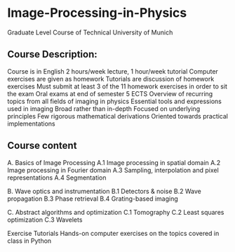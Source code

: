 # Image-Processing-in-Physics

Graduate Level Course of Technical University of Munich

## Course Description:

Course is in English
2 hours/week lecture, 1 hour/week tutorial
Computer exercises are given as homework
Tutorials are discussion of homework exercises
Must submit at least 3 of the 11 homework exercises in order to sit the exam
Oral exams at end of semester
5 ECTS
Overview of recurring topics from all fields of imaging in physics
Essential tools and expressions used in imaging
Broad rather than in-depth
Focused on underlying principles
Few rigorous mathematical derivations
Oriented towards practical implementations

## Course content
A. Basics of Image Processing
A.1 Image processing in spatial domain
A.2 Image processing in Fourier domain
A.3 Sampling, interpolation and pixel representations
A.4 Segmentation

B.	Wave	optics	and	instrumentation
B.1	Detectors	&	noise
B.2	Wave	propagation
B.3	Phase	retrieval
B.4	Grating-based	imaging

C.	Abstract	algorithms	and	optimization
C.1	Tomography
C.2	Least	squares	optimization
C.3	Wavelets

Exercise Tutorials
Hands-on computer exercises on the topics covered in class in Python
